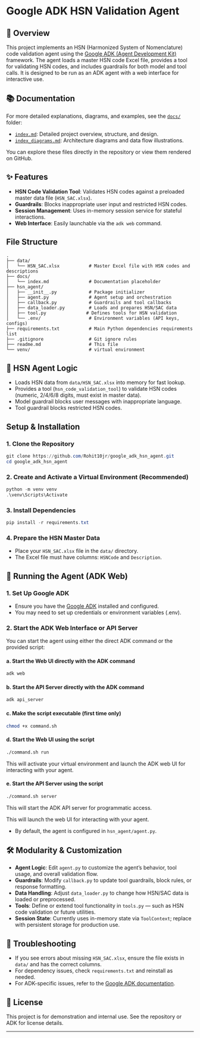 # Google ADK HSN Validation Agent

## 📝 Overview
This project implements an HSN (Harmonized System of Nomenclature) code validation agent using the [Google ADK (Agent Development Kit)](https://github.com/google/adk-python) framework. The agent loads a master HSN code Excel file, provides a tool for validating HSN codes, and includes guardrails for both model and tool calls. It is designed to be run as an ADK agent with a web interface for interactive use.

## 📚 Documentation

For more detailed explanations, diagrams, and examples, see the [`docs/`](./docs) folder:

- [`index.md`](./docs/index.md): Detailed project overview, structure, and design.
- [`index_diagrams.md`](./docs/index_diagrams.md): Architecture diagrams and data flow illustrations.

You can explore these files directly in the repository or view them rendered on GitHub.

## ✨ Features
- **HSN Code Validation Tool**: Validates HSN codes against a preloaded master data file (`HSN_SAC.xlsx`).
- **Guardrails**: Blocks inappropriate user input and restricted HSN codes.
- **Session Management**: Uses in-memory session service for stateful interactions.
- **Web Interface**: Easily launchable via the `adk web` command.

## File Structure
```
.
├── data/
│   └── HSN_SAC.xlsx           # Master Excel file with HSN codes and descriptions
├── docs/
│   └── index.md               # Documentation placeholder
├── hsn_agent/
│   ├── __init__.py            # Package initializer
│   ├── agent.py               # Agent setup and orchestration
│   ├── callback.py            # Guardrails and tool callbacks
│   ├── data_loader.py         # Loads and prepares HSN/SAC data
│   ├── tool.py               # Defines tools for HSN validation
│   └── .env/                  # Environment variables (API keys, configs)
├── requirements.txt           # Main Python dependencies requirements list
├── .gitignore                 # Git ignore rules
├── readme.md                  # This file
└── venv/                      # virtual environment
```

## 🧠 HSN Agent Logic
- Loads HSN data from `data/HSN_SAC.xlsx` into memory for fast lookup.
- Provides a tool (`hsn_code_validation_tool`) to validate HSN codes (numeric, 2/4/6/8 digits, must exist in master data).
- Model guardrail blocks user messages with inappropriate language.
- Tool guardrail blocks restricted HSN codes.

## Setup & Installation

### 1. Clone the Repository
```powershell
git clone https://github.com/Rohit10jr/google_adk_hsn_agent.git
cd google_adk_hsn_agent
```

### 2. Create and Activate a Virtual Environment (Recommended)
```powershell
python -m venv venv
.\venv\Scripts\Activate
```

### 3. Install Dependencies
```powershell
pip install -r requirements.txt
```

### 4. Prepare the HSN Master Data
- Place your `HSN_SAC.xlsx` file in the `data/` directory.
- The Excel file must have columns: `HSNCode` and `Description`.

## 🚀 Running the Agent (ADK Web)

### 1. Set Up Google ADK
- Ensure you have the [Google ADK](https://github.com/google/adk-python) installed and configured.
- You may need to set up credentials or environment variables (.env).

### 2. Start the ADK Web Interface or API Server
You can start the agent using either the direct ADK command or the provided script:

#### a. Start the Web UI directly with the ADK command
```bash
adk web
```
#### b. Start the API Server directly with the ADK command
```bash
adk api_server
```

#### c. Make the script executable (first time only)
```bash
chmod +x command.sh
```

#### d. Start the Web UI using the script
```bash
./command.sh run
```
This will activate your virtual environment and launch the ADK web UI for interacting with your agent.

#### e. Start the API Server using the script
```bash
./command.sh server
```
This will start the ADK API server for programmatic access.


This will launch the web UI for interacting with your agent.

- By default, the agent is configured in `hsn_agent/agent.py`.

## 🛠️ Modularity & Customization
- **Agent Logic**: Edit `agent.py` to customize the agent’s behavior, tool usage, and overall validation flow.
- **Guardrails**: Modify `callback.py` to update tool guardrails, block rules, or response formatting.
- **Data Handling**: Adjust `data_loader.py` to change how HSN/SAC data is loaded or preprocessed.
- **Tools**: Define or extend tool functionality in `tools.py` — such as HSN code validation or future utilities.
- **Session State**: Currently uses in-memory state via `ToolContext`; replace with persistent storage for production use.

## 🐞 Troubleshooting
- If you see errors about missing `HSN_SAC.xlsx`, ensure the file exists in `data/` and has the correct columns.
- For dependency issues, check `requirements.txt` and reinstall as needed.
- For ADK-specific issues, refer to the [Google ADK documentation](https://github.com/google/adk-python).

## 📄 License
This project is for demonstration and internal use. See the repository or ADK for license details.

---